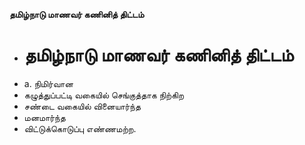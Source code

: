 **தமிழ்நாடு மாணவர் கணினித் திட்டம்**
- # தமிழ்நாடு மாணவர் கணினித் திட்டம்
- a. நிமிர்வான
- கழுத்துப்பட்டி வகையில் செங்குத்தாக நிற்கிற
- சண்டை வகையில் வினையார்ந்த
- மனமார்ந்த
- விட்டுக்கொடுப்பு எண்ணமற்ற.

